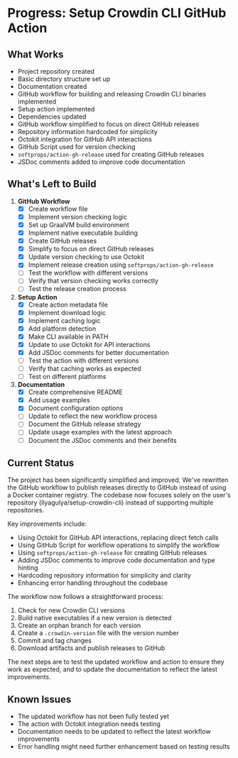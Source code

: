 # Progress: Setup Crowdin CLI GitHub Action

## What Works

- Project repository created
- Basic directory structure set up
- Documentation created
- GitHub workflow for building and releasing Crowdin CLI binaries implemented
- Setup action implemented
- Dependencies updated
- GitHub workflow simplified to focus on direct GitHub releases
- Repository information hardcoded for simplicity
- Octokit integration for GitHub API interactions
- GitHub Script used for version checking
- `softprops/action-gh-release` used for creating GitHub releases
- JSDoc comments added to improve code documentation

## What's Left to Build

1. **GitHub Workflow**
   - [x] Create workflow file
   - [x] Implement version checking logic
   - [x] Set up GraalVM build environment
   - [x] Implement native executable building
   - [x] Create GitHub releases
   - [x] Simplify to focus on direct GitHub releases
   - [x] Update version checking to use Octokit
   - [x] Implement release creation using `softprops/action-gh-release`
   - [ ] Test the workflow with different versions
   - [ ] Verify that version checking works correctly
   - [ ] Test the release creation process

2. **Setup Action**
   - [x] Create action metadata file
   - [x] Implement download logic
   - [x] Implement caching logic
   - [x] Add platform detection
   - [x] Make CLI available in PATH
   - [x] Update to use Octokit for API interactions
   - [x] Add JSDoc comments for better documentation
   - [ ] Test the action with different versions
   - [ ] Verify that caching works as expected
   - [ ] Test on different platforms

3. **Documentation**
   - [x] Create comprehensive README
   - [x] Add usage examples
   - [x] Document configuration options
   - [ ] Update to reflect the new workflow process
   - [ ] Document the GitHub release strategy
   - [ ] Update usage examples with the latest approach
   - [ ] Document the JSDoc comments and their benefits

## Current Status

The project has been significantly simplified and improved. We've rewritten the GitHub workflow to publish releases directly to GitHub instead of using a Docker container registry. The codebase now focuses solely on the user's repository (ilyagulya/setup-crowdin-cli) instead of supporting multiple repositories.

Key improvements include:
- Using Octokit for GitHub API interactions, replacing direct fetch calls
- Using GitHub Script for workflow operations to simplify the workflow
- Using `softprops/action-gh-release` for creating GitHub releases
- Adding JSDoc comments to improve code documentation and type hinting
- Hardcoding repository information for simplicity and clarity
- Enhancing error handling throughout the codebase

The workflow now follows a straightforward process:
1. Check for new Crowdin CLI versions
2. Build native executables if a new version is detected
3. Create an orphan branch for each version
4. Create a `.crowdin-version` file with the version number
5. Commit and tag changes
6. Download artifacts and publish releases to GitHub

The next steps are to test the updated workflow and action to ensure they work as expected, and to update the documentation to reflect the latest improvements.

## Known Issues

- The updated workflow has not been fully tested yet
- The action with Octokit integration needs testing
- Documentation needs to be updated to reflect the latest workflow improvements
- Error handling might need further enhancement based on testing results 
